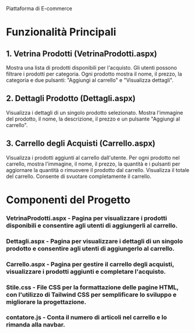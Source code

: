 Piattaforma di E-commerce

# Funzionalità Principali
## 1. Vetrina Prodotti (VetrinaProdotti.aspx)
Mostra una lista di prodotti disponibili per l'acquisto.
Gli utenti possono filtrare i prodotti per categoria.
Ogni prodotto mostra il nome, il prezzo, la categoria e due pulsanti: "Aggiungi al carrello" e "Visualizza dettagli".
## 2. Dettagli Prodotto (Dettagli.aspx)
Visualizza i dettagli di un singolo prodotto selezionato.
Mostra l'immagine del prodotto, il nome, la descrizione, il prezzo e un pulsante "Aggiungi al carrello".
## 3. Carrello degli Acquisti (Carrello.aspx)
Visualizza i prodotti aggiunti al carrello dall'utente.
Per ogni prodotto nel carrello, mostra l'immagine, il nome, il prezzo, la quantità e i pulsanti per aggiornare la quantità o rimuovere il prodotto dal carrello.
Visualizza il totale del carrello.
Consente di svuotare completamente il carrello.
# Componenti del Progetto
### VetrinaProdotti.aspx - Pagina per visualizzare i prodotti disponibili e consentire agli utenti di aggiungerli al carrello.
### Dettagli.aspx - Pagina per visualizzare i dettagli di un singolo prodotto e consentire agli utenti di aggiungerlo al carrello.
### Carrello.aspx - Pagina per gestire il carrello degli acquisti, visualizzare i prodotti aggiunti e completare l'acquisto.
### Stile.css - File CSS per la formattazione delle pagine HTML, con l'utilizzo di Tailwind CSS per semplificare lo sviluppo e migliorare la progettazione.
### contatore.js - Conta il numero di articoli nel carrello e lo rimanda alla navbar.
